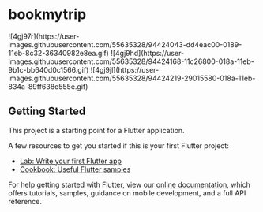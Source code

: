 # bookmytrip
<div>
![4gj97r](https://user-images.githubusercontent.com/55635328/94424043-dd4eac00-0189-11eb-8c32-36340982e8ea.gif)
![4gj9hd](https://user-images.githubusercontent.com/55635328/94424168-11c26800-018a-11eb-9b1c-bb640d0c1566.gif)
![4gj9jl](https://user-images.githubusercontent.com/55635328/94424219-29015580-018a-11eb-834a-89ff638e555e.gif)

</div>


## Getting Started

This project is a starting point for a Flutter application.

A few resources to get you started if this is your first Flutter project:

- [Lab: Write your first Flutter app](https://flutter.dev/docs/get-started/codelab)
- [Cookbook: Useful Flutter samples](https://flutter.dev/docs/cookbook)

For help getting started with Flutter, view our
[online documentation](https://flutter.dev/docs), which offers tutorials,
samples, guidance on mobile development, and a full API reference.
